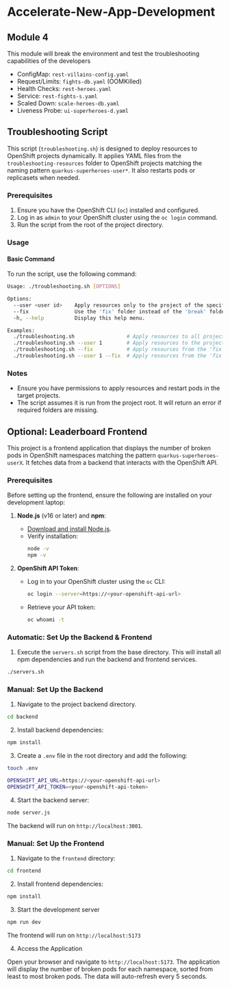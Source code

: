 # Accelerate-New-App-Development

## Module 4

This module will break the environment and test the troubleshooting capabilities of the developers

- ConfigMap: `rest-villains-config.yaml`
- Request/Limits: `fights-db.yaml` (OOMKilled)
- Health Checks: `rest-heroes.yaml`
- Service: `rest-fights-s.yaml`
- Scaled Down: `scale-heroes-db.yaml`
- Liveness Probe: `ui-superheroes-d.yaml`

## Troubleshooting Script

This script (`troubleshooting.sh`) is designed to deploy resources to OpenShift projects dynamically. It applies YAML files from the `troubleshooting-resources` folder to OpenShift projects matching the naming pattern `quarkus-superheroes-user*`. It also restarts pods or replicasets when needed.

### Prerequisites

1. Ensure you have the OpenShift CLI (`oc`) installed and configured.
2. Log in as `admin` to your OpenShift cluster using the `oc login` command.
3. Run the script from the root of the project directory.

### Usage

#### Basic Command

To run the script, use the following command:

```bash
Usage: ./troubleshooting.sh [OPTIONS]

Options:
  --user <user id>    Apply resources only to the project of the specified user (e.g., user1).
  --fix               Use the 'fix' folder instead of the 'break' folder.
  -h, --help          Display this help menu.

Examples:
  ./troubleshooting.sh                 # Apply resources to all projects.
  ./troubleshooting.sh --user 1        # Apply resources to the project of user1.
  ./troubleshooting.sh --fix           # Apply resources from the 'fix' folder.
  ./troubleshooting.sh --user 1 --fix  # Apply resources from the 'fix' folder to user1's project.
```

### Notes
- Ensure you have permissions to apply resources and restart pods in the target projects.
- The script assumes it is run from the project root. It will return an error if required folders are missing.

## Optional: Leaderboard Frontend 
This project is a frontend application that displays the number of broken pods in OpenShift namespaces matching the pattern `quarkus-superheroes-userX`. It fetches data from a backend that interacts with the OpenShift API.

### Prerequisites

Before setting up the frontend, ensure the following are installed on your development laptop:

1. **Node.js** (v16 or later) and **npm**:
   - [Download and install Node.js](https://nodejs.org/).
   - Verify installation:
     ```bash
     node -v
     npm -v
     ```

2. **OpenShift API Token**:
   - Log in to your OpenShift cluster using the `oc` CLI:
     ```bash
     oc login --server=https://<your-openshift-api-url>
     ```
   - Retrieve your API token:
     ```bash
     oc whoami -t
     ```

### Automatic: Set Up the Backend & Frontend

1. Execute the `servers.sh` script from the base directory. This will install all npm dependencies and run the backend and frontend services.

```bash
./servers.sh
```

### Manual: Set Up the Backend

1. Navigate to the project backend directory.
```bash
cd backend
```

2. Install backend dependencies:

```bash
npm install
```

3. Create a `.env` file in the root directory and add the following:

```bash
touch .env
```

```bash
OPENSHIFT_API_URL=https://<your-openshift-api-url>
OPENSHIFT_API_TOKEN=<your-openshift-api-token>
```
4. Start the backend server:

```bash
node server.js
```

The backend will run on `http://localhost:3001`.

### Manual: Set Up the Frontend

1. Navigate to the `frontend` directory:

```bash
cd frontend
```

2. Install frontend dependencies:

```bash
npm install
```

3. Start the development server

```bash
npm run dev
```

The frontend will run on `http://localhost:5173`

4. Access the Application

Open your browser and navigate to `http://localhost:5173`. The application will display the number of broken pods for each namespace, sorted from least to most broken pods. The data will auto-refresh every 5 seconds.
